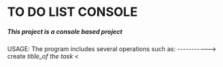 <h1>TO DO LIST CONSOLE</h1>
<h5>This project is a console based project</h5>

USAGE: The program includes several operations such as:
-----------> create <em>titile_of the task</em> <

